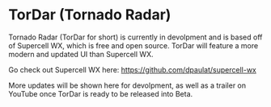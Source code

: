 # TorDar (Tornado Radar)

Tornado Radar (TorDar for short) is currently in devolpment and is based off of Supercell WX, which is free and open source. TorDar will feature a more modern and updated UI than Supercell WX.

Go check out Supercell WX here: https://github.com/dpaulat/supercell-wx

More updates will be shown here for devolpment, as well as a trailer on YouTube once TorDar is ready to be released into Beta.
